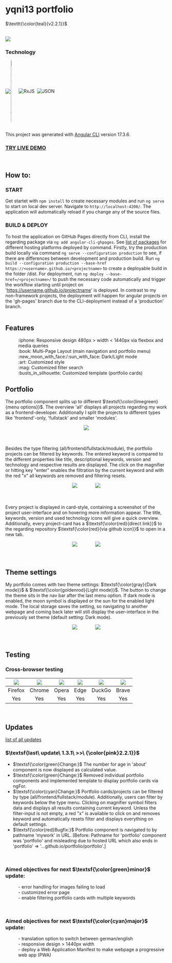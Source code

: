 # yqni13 portfolio
$\texttt{\color{teal}{v2.2.1}}$

<br>

<div>
    <img src="./src/assets/readme_img/readme_responsive_demonstration.png">
</div>

### Technology 

<div style="display:flex; align-items:center;">    
    <img src="https://img.shields.io/badge/Angular-%23DD0031.svg?logo=angular&logoColor=white">
    <img alt="Google Fonts" src="https://external-content.duckduckgo.com/iu/?u=https%3A%2F%2Flogos-world.net%2Fwp-content%2Fuploads%2F2021%2F03%2FGoogle-Fonts-Logo.png&f=1&nofb=1&ipt=570b1eadbf10850285149faa90b47496e415ec5daf70efb973248c194025a6a5&ipo=images" style="height:auto; width:5%">
    <img src="./src/assets/readme_img/logo_ico/rxjs_logo32.ico" alt="RxJS">&nbsp;&nbsp;
    <img src="./src/assets/readme_img/logo_ico/json_logo28.ico" alt="JSON">
</div>
<br>

This project was generated with [Angular CLI](https://github.com/angular/angular-cli) version 17.3.6.

### <a href="https://yqni13.github.io/portfolio/home">TRY LIVE DEMO</a>

<br>

## How to:

### START

Get startet with `npm install` to create necessary modules and run `ng serve` to start on local dev server. Navigate to `http://localhost:4200/`. The application will automatically reload if you change any of the source files.

### BUILD & DEPLOY
To host the application on GitHub Pages directly from CLI, install the regarding package via `ng add angular-cli-ghpages`. See <a href="https://docs.angular.lat/guide/deployment">list of packages</a> for different hosting platforms deployed by command. Firstly, try the production build locally via command `ng serve --configuration production` to see, if there are differences between development and production build. Run `ng build --configuration production --base-href https://<username>.github.io/<projectname>` to create a deployable build in the folder /dist. For deployment, run `ng deploy --base-href=/<projectname>/` to push the necessary code automatically and trigger the workflow starting until project on 'https://username.github.io/projectname' is deployed. In contrast to my non-framework projects, the deployment will happen for angular projects on the 'gh-pages' branch due to the CLI-deployment instead of a 'production' branch.
<br><br>

## Features
<dl>
    <dd>:iphone: Responsive design 480px > width < 1440px via flexbox and media queries</dd>
    <dd>:book: Multi-Page Layout (main navigation and portfolio menu)</dd>
    <dd>:new_moon_with_face:/:sun_with_face: Dark/Light mode</dd>
    <dd>:art: Customized style</dd>
    <dd>:mag: Customized filter search</dd>
    <dd>:busts_in_silhouette: Customized template (portfolio cards)</dd>
</dl>

## Portfolio

The portfolio component splits up to different $\textsf{\color{limegreen}{menu options}}$. The overview 'all' displays all projects regarding my work as a frontend-developer. Additionally I split the projects to different types like 'frontend'-only, 'fullstack' and smaller 'modules'.
<br>

<div align="center">
    <img src="./src/assets/readme_img/readme_portfolio_menu.png">
</div>
<br><br>

Besides the type filtering (all/frontend/fullstack/module), the portfolio projects can be filtered by keywords. The entered keyword is compared to the different properties like title, descriptional keywords, version and technology and respective results are displayed. The click on the magnifier or hitting key "enter" enables the filtration by the current keyword and with the red "x" all keywords are removed and filtering resets.
<br>

<div align="center">
    <img src="./src/assets/readme_img/readme_filter_active.png">
    &nbsp;&nbsp;&nbsp;&nbsp;&nbsp;&nbsp;&nbsp;&nbsp;&nbsp;&nbsp;&nbsp;&nbsp;
    <img src="./src/assets/readme_img/readme_filter_empty.png">
</div>
<br><br>

Every project is displayed in card-style, containing a screenshot of the project user-interface and on hovering more information appear. The title, keywords, version and used technology icons will give a quick overview. Additionally, every project-card has a $\textsf{\color{red}{direct link}}$ to the regarding repository $\textsf{\color{red}{via github icon}}$ to open in a new tab.

<div align="center">
    <img src="./src/assets/readme_img/readme_portfolio_card_normal.png">
    &nbsp;&nbsp;&nbsp;&nbsp;&nbsp;&nbsp;&nbsp;&nbsp;&nbsp;&nbsp;&nbsp;&nbsp;
    <img src="./src/assets/readme_img/readme_portfolio_card_hover.png">
</div>
<br><br>

## Theme settings

My portfolio comes with two theme settings: $\textsf{\color{gray}{Dark mode}}$ & $\textsf{\color{goldenrod}{Light mode}}$. The button to change the theme sits in the nav bar after the last menu option. If dark mode is enabled, the moon symbol is displayed or the sun for the enabled light mode. The local storage saves the setting, so navigating to another webpage and coming back later will still display the user-interface in the previously set theme (default setting: Dark mode).
<br>

<div align="center">
    <img src="./src/assets/readme_img/readme_dark_mode.png">
    &nbsp;&nbsp;&nbsp;&nbsp;&nbsp;&nbsp;&nbsp;&nbsp;&nbsp;&nbsp;&nbsp;&nbsp;
    <img src="./src/assets/readme_img/readme_light_mode.png">
</div>
<br><br>

## Testing

### Cross-browser testing

<center>

<img src="src/assets/readme_img/logo_ico/firefox_logo50.ico"> | <img src="src/assets/readme_img/logo_ico/chrome_logo50.ico"> | <img src="src/assets/readme_img/logo_ico/opera_logo50.ico"> | <img src="src/assets/readme_img/logo_ico/edge_logo50.ico"> | <img src="src/assets/readme_img/logo_ico/duckduckgo_logo50.ico"> | <img src="src/assets/readme_img/logo_ico/brave_logo50.ico">
|:------:|:------:|:------:|:------:|:------:|:------:|
|Firefox | Chrome | Opera  | Edge   | DuckGo | Brave  |
|Yes     | Yes    | Yes    | Yes    | Yes    | Yes    |

</center>

<br>

## Updates

[list of all updates](src/docs/update_protocol.md)
### $\textsf{last\ update\ 1.3.1\ >>\ {\color{pink}2.2.1}}$


- $\textsf{\color{green}Change:}$ The number for age in 'about' component is now displayed as calculated value.
- $\textsf{\color{green}Change:}$ Removed individual portfolio components and implemented template to display portfolio cards via ngFor. 
- $\textsf{\color{cyan}Change:}$ Portfolio cards/projects can be filtered by type (all/frontend/fullstack/module). Additionally, users can filter by keywords below the type menu. Clicking on magnifier symbol filters data and displays all results containing current keyword. Unless the filter-input is not empty, a red "x" is available to click on and removes keyword and automatically resets filter and displays everything on default settings.
- $\textsf{\color{red}Bugfix:}$ Portfolio component is navigated to by pathname 'mywork' in URL. [Before: Pathname for 'portfolio' component was 'portfolio' and misleading due to hosted URL which also ends in 'portfolio' => '...github.io/portfolio/portfolio'.]

<br>

### Aimed objectives for next $\textsf{\color{green}minor}$ update:
<dl>
    <dd>- error handling for images failing to load</dd>
    <dd>- customized error page</dd>
    <dd>- enable filtering portfolio cards with multiple keywords</dd>
</dl>
<br>

### Aimed objectives for next $\textsf{\color{cyan}major}$ update:
<dl>
    <dd>- translation option to switch between german/english</dd>
    <dd>- responsive design > 1440px width</dd>
    <dd>- deploy a Web Application Manifest to make webpage a progressive web app (PWA)</dd>
</dl>
